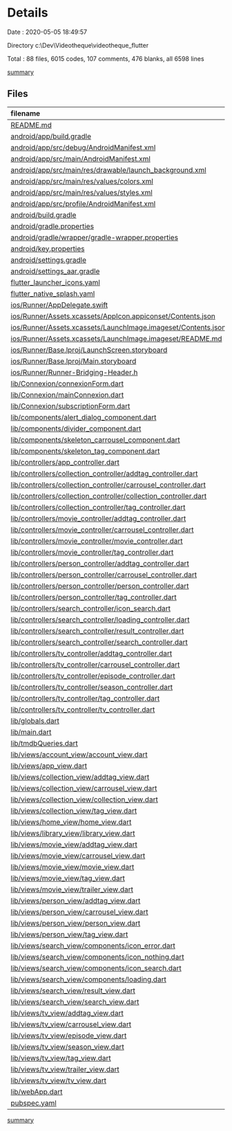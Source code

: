 # Details

Date : 2020-05-05 18:49:57

Directory c:\Dev\Videotheque\videotheque_flutter

Total : 88 files,  6015 codes, 107 comments, 476 blanks, all 6598 lines

[summary](results.md)

## Files
| filename | language | code | comment | blank | total |
| :--- | :--- | ---: | ---: | ---: | ---: |
| [README.md](/README.md) | Markdown | 10 | 0 | 7 | 17 |
| [android/app/build.gradle](/android/app/build.gradle) | Groovy | 66 | 0 | 13 | 79 |
| [android/app/src/debug/AndroidManifest.xml](/android/app/src/debug/AndroidManifest.xml) | XML | 4 | 3 | 1 | 8 |
| [android/app/src/main/AndroidManifest.xml](/android/app/src/main/AndroidManifest.xml) | XML | 24 | 7 | 1 | 32 |
| [android/app/src/main/res/drawable/launch_background.xml](/android/app/src/main/res/drawable/launch_background.xml) | XML | 7 | 7 | 3 | 17 |
| [android/app/src/main/res/values/colors.xml](/android/app/src/main/res/values/colors.xml) | XML | 4 | 0 | 0 | 4 |
| [android/app/src/main/res/values/styles.xml](/android/app/src/main/res/values/styles.xml) | XML | 7 | 2 | 1 | 10 |
| [android/app/src/profile/AndroidManifest.xml](/android/app/src/profile/AndroidManifest.xml) | XML | 4 | 3 | 1 | 8 |
| [android/build.gradle](/android/build.gradle) | Groovy | 27 | 0 | 5 | 32 |
| [android/gradle.properties](/android/gradle.properties) | Properties | 5 | 0 | 0 | 5 |
| [android/gradle/wrapper/gradle-wrapper.properties](/android/gradle/wrapper/gradle-wrapper.properties) | Properties | 5 | 1 | 1 | 7 |
| [android/key.properties](/android/key.properties) | Properties | 4 | 0 | 0 | 4 |
| [android/settings.gradle](/android/settings.gradle) | Groovy | 12 | 0 | 4 | 16 |
| [android/settings_aar.gradle](/android/settings_aar.gradle) | Groovy | 1 | 0 | 1 | 2 |
| [flutter_launcher_icons.yaml](/flutter_launcher_icons.yaml) | YAML | 7 | 0 | 3 | 10 |
| [flutter_native_splash.yaml](/flutter_native_splash.yaml) | YAML | 5 | 0 | 1 | 6 |
| [ios/Runner/AppDelegate.swift](/ios/Runner/AppDelegate.swift) | Swift | 12 | 0 | 2 | 14 |
| [ios/Runner/Assets.xcassets/AppIcon.appiconset/Contents.json](/ios/Runner/Assets.xcassets/AppIcon.appiconset/Contents.json) | JSON | 122 | 0 | 1 | 123 |
| [ios/Runner/Assets.xcassets/LaunchImage.imageset/Contents.json](/ios/Runner/Assets.xcassets/LaunchImage.imageset/Contents.json) | JSON | 23 | 0 | 1 | 24 |
| [ios/Runner/Assets.xcassets/LaunchImage.imageset/README.md](/ios/Runner/Assets.xcassets/LaunchImage.imageset/README.md) | Markdown | 3 | 0 | 2 | 5 |
| [ios/Runner/Base.lproj/LaunchScreen.storyboard](/ios/Runner/Base.lproj/LaunchScreen.storyboard) | XML | 36 | 1 | 1 | 38 |
| [ios/Runner/Base.lproj/Main.storyboard](/ios/Runner/Base.lproj/Main.storyboard) | XML | 25 | 1 | 1 | 27 |
| [ios/Runner/Runner-Bridging-Header.h](/ios/Runner/Runner-Bridging-Header.h) | C++ | 1 | 0 | 0 | 1 |
| [lib/Connexion/connexionForm.dart](/lib/Connexion/connexionForm.dart) | Dart | 315 | 5 | 11 | 331 |
| [lib/Connexion/mainConnexion.dart](/lib/Connexion/mainConnexion.dart) | Dart | 63 | 0 | 5 | 68 |
| [lib/Connexion/subscriptionForm.dart](/lib/Connexion/subscriptionForm.dart) | Dart | 224 | 1 | 6 | 231 |
| [lib/components/alert_dialog_component.dart](/lib/components/alert_dialog_component.dart) | Dart | 28 | 0 | 3 | 31 |
| [lib/components/divider_component.dart](/lib/components/divider_component.dart) | Dart | 45 | 0 | 2 | 47 |
| [lib/components/skeleton_carrousel_component.dart](/lib/components/skeleton_carrousel_component.dart) | Dart | 49 | 0 | 1 | 50 |
| [lib/components/skeleton_tag_component.dart](/lib/components/skeleton_tag_component.dart) | Dart | 33 | 0 | 2 | 35 |
| [lib/controllers/app_controller.dart](/lib/controllers/app_controller.dart) | Dart | 8 | 0 | 4 | 12 |
| [lib/controllers/collection_controller/addtag_controller.dart](/lib/controllers/collection_controller/addtag_controller.dart) | Dart | 36 | 0 | 8 | 44 |
| [lib/controllers/collection_controller/carrousel_controller.dart](/lib/controllers/collection_controller/carrousel_controller.dart) | Dart | 38 | 3 | 9 | 50 |
| [lib/controllers/collection_controller/collection_controller.dart](/lib/controllers/collection_controller/collection_controller.dart) | Dart | 111 | 1 | 19 | 131 |
| [lib/controllers/collection_controller/tag_controller.dart](/lib/controllers/collection_controller/tag_controller.dart) | Dart | 33 | 0 | 9 | 42 |
| [lib/controllers/movie_controller/addtag_controller.dart](/lib/controllers/movie_controller/addtag_controller.dart) | Dart | 36 | 0 | 8 | 44 |
| [lib/controllers/movie_controller/carrousel_controller.dart](/lib/controllers/movie_controller/carrousel_controller.dart) | Dart | 53 | 3 | 8 | 64 |
| [lib/controllers/movie_controller/movie_controller.dart](/lib/controllers/movie_controller/movie_controller.dart) | Dart | 148 | 2 | 20 | 170 |
| [lib/controllers/movie_controller/tag_controller.dart](/lib/controllers/movie_controller/tag_controller.dart) | Dart | 37 | 0 | 9 | 46 |
| [lib/controllers/person_controller/addtag_controller.dart](/lib/controllers/person_controller/addtag_controller.dart) | Dart | 36 | 0 | 8 | 44 |
| [lib/controllers/person_controller/carrousel_controller.dart](/lib/controllers/person_controller/carrousel_controller.dart) | Dart | 44 | 3 | 9 | 56 |
| [lib/controllers/person_controller/person_controller.dart](/lib/controllers/person_controller/person_controller.dart) | Dart | 112 | 1 | 15 | 128 |
| [lib/controllers/person_controller/tag_controller.dart](/lib/controllers/person_controller/tag_controller.dart) | Dart | 33 | 0 | 9 | 42 |
| [lib/controllers/search_controller/icon_search.dart](/lib/controllers/search_controller/icon_search.dart) | Dart | 13 | 0 | 7 | 20 |
| [lib/controllers/search_controller/loading_controller.dart](/lib/controllers/search_controller/loading_controller.dart) | Dart | 13 | 0 | 7 | 20 |
| [lib/controllers/search_controller/result_controller.dart](/lib/controllers/search_controller/result_controller.dart) | Dart | 26 | 0 | 6 | 32 |
| [lib/controllers/search_controller/search_controller.dart](/lib/controllers/search_controller/search_controller.dart) | Dart | 94 | 7 | 13 | 114 |
| [lib/controllers/tv_controller/addtag_controller.dart](/lib/controllers/tv_controller/addtag_controller.dart) | Dart | 36 | 0 | 8 | 44 |
| [lib/controllers/tv_controller/carrousel_controller.dart](/lib/controllers/tv_controller/carrousel_controller.dart) | Dart | 68 | 7 | 8 | 83 |
| [lib/controllers/tv_controller/episode_controller.dart](/lib/controllers/tv_controller/episode_controller.dart) | Dart | 72 | 0 | 9 | 81 |
| [lib/controllers/tv_controller/season_controller.dart](/lib/controllers/tv_controller/season_controller.dart) | Dart | 88 | 0 | 10 | 98 |
| [lib/controllers/tv_controller/tag_controller.dart](/lib/controllers/tv_controller/tag_controller.dart) | Dart | 37 | 0 | 9 | 46 |
| [lib/controllers/tv_controller/tv_controller.dart](/lib/controllers/tv_controller/tv_controller.dart) | Dart | 162 | 1 | 27 | 190 |
| [lib/globals.dart](/lib/globals.dart) | Dart | 144 | 10 | 22 | 176 |
| [lib/main.dart](/lib/main.dart) | Dart | 52 | 0 | 3 | 55 |
| [lib/tmdbQueries.dart](/lib/tmdbQueries.dart) | Dart | 117 | 3 | 22 | 142 |
| [lib/views/account_view/account_view.dart](/lib/views/account_view/account_view.dart) | Dart | 7 | 0 | 1 | 8 |
| [lib/views/app_view.dart](/lib/views/app_view.dart) | Dart | 71 | 0 | 4 | 75 |
| [lib/views/collection_view/addtag_view.dart](/lib/views/collection_view/addtag_view.dart) | Dart | 95 | 0 | 4 | 99 |
| [lib/views/collection_view/carrousel_view.dart](/lib/views/collection_view/carrousel_view.dart) | Dart | 70 | 0 | 5 | 75 |
| [lib/views/collection_view/collection_view.dart](/lib/views/collection_view/collection_view.dart) | Dart | 244 | 0 | 2 | 246 |
| [lib/views/collection_view/tag_view.dart](/lib/views/collection_view/tag_view.dart) | Dart | 66 | 0 | 4 | 70 |
| [lib/views/home_view/home_view.dart](/lib/views/home_view/home_view.dart) | Dart | 7 | 0 | 1 | 8 |
| [lib/views/library_view/library_view.dart](/lib/views/library_view/library_view.dart) | Dart | 7 | 0 | 1 | 8 |
| [lib/views/movie_view/addtag_view.dart](/lib/views/movie_view/addtag_view.dart) | Dart | 96 | 0 | 4 | 100 |
| [lib/views/movie_view/carrousel_view.dart](/lib/views/movie_view/carrousel_view.dart) | Dart | 70 | 0 | 5 | 75 |
| [lib/views/movie_view/movie_view.dart](/lib/views/movie_view/movie_view.dart) | Dart | 278 | 0 | 5 | 283 |
| [lib/views/movie_view/tag_view.dart](/lib/views/movie_view/tag_view.dart) | Dart | 53 | 0 | 3 | 56 |
| [lib/views/movie_view/trailer_view.dart](/lib/views/movie_view/trailer_view.dart) | Dart | 25 | 0 | 2 | 27 |
| [lib/views/person_view/addtag_view.dart](/lib/views/person_view/addtag_view.dart) | Dart | 96 | 0 | 4 | 100 |
| [lib/views/person_view/carrousel_view.dart](/lib/views/person_view/carrousel_view.dart) | Dart | 71 | 0 | 5 | 76 |
| [lib/views/person_view/person_view.dart](/lib/views/person_view/person_view.dart) | Dart | 205 | 0 | 1 | 206 |
| [lib/views/person_view/tag_view.dart](/lib/views/person_view/tag_view.dart) | Dart | 65 | 0 | 4 | 69 |
| [lib/views/search_view/components/icon_error.dart](/lib/views/search_view/components/icon_error.dart) | Dart | 26 | 0 | 1 | 27 |
| [lib/views/search_view/components/icon_nothing.dart](/lib/views/search_view/components/icon_nothing.dart) | Dart | 26 | 0 | 2 | 28 |
| [lib/views/search_view/components/icon_search.dart](/lib/views/search_view/components/icon_search.dart) | Dart | 46 | 0 | 2 | 48 |
| [lib/views/search_view/components/loading.dart](/lib/views/search_view/components/loading.dart) | Dart | 111 | 0 | 2 | 113 |
| [lib/views/search_view/result_view.dart](/lib/views/search_view/result_view.dart) | Dart | 187 | 8 | 4 | 199 |
| [lib/views/search_view/search_view.dart](/lib/views/search_view/search_view.dart) | Dart | 165 | 0 | 5 | 170 |
| [lib/views/tv_view/addtag_view.dart](/lib/views/tv_view/addtag_view.dart) | Dart | 96 | 0 | 4 | 100 |
| [lib/views/tv_view/carrousel_view.dart](/lib/views/tv_view/carrousel_view.dart) | Dart | 72 | 0 | 4 | 76 |
| [lib/views/tv_view/episode_view.dart](/lib/views/tv_view/episode_view.dart) | Dart | 186 | 0 | 2 | 188 |
| [lib/views/tv_view/season_view.dart](/lib/views/tv_view/season_view.dart) | Dart | 184 | 0 | 4 | 188 |
| [lib/views/tv_view/tag_view.dart](/lib/views/tv_view/tag_view.dart) | Dart | 55 | 0 | 3 | 58 |
| [lib/views/tv_view/trailer_view.dart](/lib/views/tv_view/trailer_view.dart) | Dart | 26 | 0 | 2 | 28 |
| [lib/views/tv_view/tv_view.dart](/lib/views/tv_view/tv_view.dart) | Dart | 324 | 0 | 2 | 326 |
| [lib/webApp.dart](/lib/webApp.dart) | Dart | 108 | 0 | 12 | 120 |
| [pubspec.yaml](/pubspec.yaml) | YAML | 59 | 27 | 6 | 92 |

[summary](results.md)